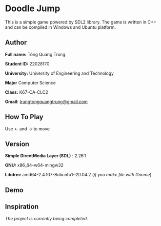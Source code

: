 
# Doodle Jump

This is a simple game powered by SDL2 library. The game is written in C++ and can be compiled in Windows and Ubuntu platform.


## Author
**Full name:** Tống Quang Trung

**Student ID:** 22028170

**University:** University of Engineering and Technology 

**Major** Computer Science

**Class:** K67-CA-CLC2

**Gmail:** trungtongquangtrung@gmail.com
## How To Play

Use ← and → to move




## Version

**Simple DirectMedia Layer (SDL)** : 2.26.1

**GNU:** x86_64-w64-mingw32

**Libdrm:** amd64-2.4.107-8ubuntu1~20.04.2 (*if you make file with Gnome*)




## Demo
## Inspiration
*The project is currently being completed.*